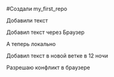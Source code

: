 ﻿#Создали my_first_repo

Добавили текст

Добавил текст через Браузер

А теперь локально

Добавил текст в новой ветке в 12 ночи 

Разрешаю конфликт в браузере

